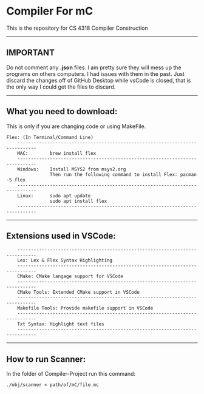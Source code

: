 # Compiler For mC

This is the repository for CS 4318 Compiler Construction
_______________________________________________________________________________________________________________

## **IMPORTANT**

Do not comment any **.json** files. I am pretty sure they will mess up the programs on others computers. I had issues with them in the past. Just discard the changes off of GitHub Desktop while vsCode is closed, that is the only way I could get the files to discard.
_______________________________________________________________________________________________________________

## What you need to download:
This is only if you are changing code or using MakeFile.

    Flex: (In Terminal/Command Line)
        -----------------------------------------------------------------------------
        MAC:        brew install flex
        -----------------------------------------------------------------------------
        Windows:    Install MSYS2 from msys2.org
                    Then run the following command to install Flex: pacman -S flex
        -----------------------------------------------------------------------------
        Linux:      sudo apt update
                    sudo apt install flex
        -----------------------------------------------------------------------------

_____________________________________________________________________________________________        
        

## Extensions used in VSCode:
        -----------------------------------------------------------------------------
        Lex: Lex & Flex Syntax Highlighting
        -----------------------------------------------------------------------------
        CMake: CMake langage support for VSCode
        -----------------------------------------------------------------------------
        CMake Tools: Extended CMake support in VSCode
        -----------------------------------------------------------------------------
        Makefile Tools: Provide makefile support in VSCode
        -----------------------------------------------------------------------------
        Txt Syntax: Highlight text files
        -----------------------------------------------------------------------------

_____________________________________________________________________________________________ 

## How to run Scanner:
In the folder of Compiler-Project run this command:

    ./obj/scanner < path/of/mC/file.mc
